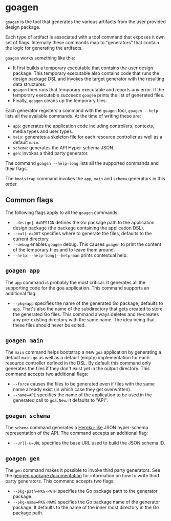 # goagen

`goagen` is the tool that generates the various artifacts from the user provided design package.

Each type of artifact is associated with a tool command that exposes it own set of flags.
Internally these commands map to "generators" that contain the logic for generating the artifacts.

`goagen` works something like this:
* It first builds a temporary executable that contains the user design package. This temporary
  executable also contains code that runs the design package DSL and invokes the target generator
  with the resulting data structures.
* `goagen` then runs that temporary executable and reports any error. If the temporary executable
  succeeds `goagen` prints the list of generated files.
* Finally, `goagen` cleans up the temporary files.

Each generator registers a command with the `goagen` tool, `goagen --help` lists all the available
commands. At the time of writing these are:
* `app`: generates the application code including controllers, contexts, media types and user types.
* `main`: generates a skeleton file for each resource controller as well as a default `main`.
* `schema`: generates the API Hyper-schema JSON.
* `gen`: invokes a third party generator.

The command `goagen --help-long` lists all the supported commands and their flags.

The `bootstrap` command invokes the `app`, `main` and `schema` generators in this order.

## Common flags

The following flags apply to all the `goagen` commands:

* `--design|-d=DESIGN` defines the Go package path to the application design package (the package
  containing the application DSL).
* `--out|-o=OUT` specifies where to generate the files, defaults to the current directory.
* `--debug` enables `goagen` debug. This causes `goagen` to print the content of the temporary
  files and to leave them around.
* `--help|--help-long|--help-man` prints contextual help.

## `goagen app`

The `app` command is probably the most critical. It generates all the supporting code for the
goa application. This command supports an additional flag:
* `--pkg=app` specifies the name of the generated Go package, defaults to `app`. That's also the
  name of the subdirectory that gets created to store the generated Go files.
This command always deletes and re-creates any pre-existing directory with the same name. The idea
being that these files should never be edited.

## `goagen main`

The `main` command helps bootstrap a new `goa` application by generating a default `main.go` as
well as a default (empty) implementation for each resource controller defined in the DSL. By default
this command only generates the files if they don't exist yet in the output directory. This
command accepts two additional flags:
* `--force` causes the files to be generated even if files with the same name already exist (in
  which case they get overwritten).
* `--name=API` specifies the name of the application to be used in the generated call to `goa.New`.
  It defaults to "API".

## `goagen schema`

The `schema` command generates a [Heroku-like](https://blog.heroku.com/archives/2014/1/8/json_schema_for_heroku_platform_api)
JSON hyper-schema representation of the API. The command accepts an additional flag:
* `--url|-u=URL` specifies the base URL used to build the JSON schema ID.

## `goagen gen`

The `gen` command makes it possible to invoke third party generators. See the [gengen package
documentation](https://godoc.org/github.com/raphael/goa/goagen/gen_gen) for information on how to
write third party generators. This command accepts two flags:
* `--pkg-path=PKG-PATH` specifies the Go package path to the generator package.
* `--pkg-name=PKG-NAME` specifies the Go package name of the generator package. It defaults to the
   name of the inner most directory in the Go package path.
